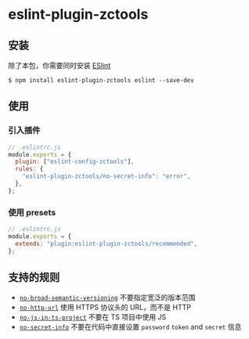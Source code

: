 # eslint-plugin-zctools

## 安装

除了本包，你需要同时安装 [ESlint](https://eslint.org/)

```shell
$ npm install eslint-plugin-zctools eslint --save-dev
```

## 使用

### 引入插件

```js
// .eslintrc.js
module.exports = {
  plugin: ["eslint-config-zctools"],
  rules: {
    "eslint-plugin-zctools/no-secret-info": "error",
  },
};
```

### 使用 presets

```js
// .eslintrc.js
module.exports = {
  extends: "plugin:eslint-plugin-zctools/recommended",
};
```

## 支持的规则

- [`no-broad-semantic-versioning`](https://zctools-studio-fe.github.io/fe-spec/plugin/no-broad-semantic-versioning.html) 不要指定宽泛的版本范围
- [`no-http-url`](https://zctools-studio-fe.github.io/fe-spec/plugin/no-http-url.html) 使用 HTTPS 协议头的 URL，而不是 HTTP
- [`no-js-in-ts-project`](https://zctools-studio-fe.github.io/fe-spec/plugin/no-js-in-ts-project.html) 不要在 TS 项目中使用 JS
- [`no-secret-info`](https://zctools-studio-fe.github.io/fe-spec/plugin/no-secret-info.html) 不要在代码中直接设置 `password` `token` and `secret` 信息
